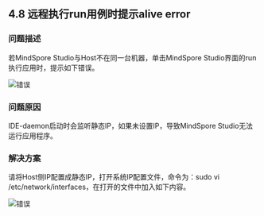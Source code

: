 ## 4.8 远程执行run用例时提示alive error
### 问题描述
若MindSpore Studio与Host不在同一台机器，单击MindSpore Studio界面的run执行应用时，提示如下错误。

![错误](https://gitee.com/Atlas200DK/FAQ/raw/master/part4/img/4-8-1.png)
### 问题原因
IDE-daemon启动时会监听静态IP，如果未设置IP，导致MindSpore Studio无法运行应用程序。
### 解决方案
请将Host侧IP配置成静态IP，打开系统IP配置文件，命令为：sudo vi /etc/network/interfaces，在打开的文件中加入如下内容。

![错误](https://gitee.com/Atlas200DK/FAQ/raw/master/part4/img/4-8-2.png)

